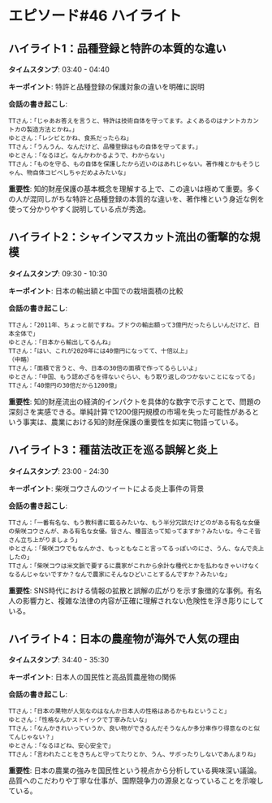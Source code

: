 # エピソード#46 ハイライト

## ハイライト1：品種登録と特許の本質的な違い
**タイムスタンプ**: 03:40 - 04:40

**キーポイント**: 特許と品種登録の保護対象の違いを明確に説明

**会話の書き起こし**:
```
TTさん：「じゃあお答えを言うと、特許は技術自体を守ってます。よくあるのはナントカカントカの製造方法とかね。」
ゆとさん：「レシピとかね、食系だったらね」
TTさん：「うんうん、なんだけど、品種登録はもの自体を守ってます。」
ゆとさん：「なるほど。なんかわかるようで、わからない」
TTさん：「ものを守る、もの自体を保護したから近いのはあれじゃない。著作権とかもそうじゃん、物自体コピペしちゃだめよみたいな」
```

**重要性**: 知的財産保護の基本概念を理解する上で、この違いは極めて重要。多くの人が混同しがちな特許と品種登録の本質的な違いを、著作権という身近な例を使って分かりやすく説明している点が秀逸。

## ハイライト2：シャインマスカット流出の衝撃的な規模
**タイムスタンプ**: 09:30 - 10:30

**キーポイント**: 日本の輸出額と中国での栽培面積の比較

**会話の書き起こし**:
```
TTさん：「2011年、ちょっと前ですね。ブドウの輸出額って3億円だったらしいんだけど、日本全体で」
ゆとさん：「日本から輸出してるんね」
TTさん：「はい、これが2020年には40億円になってて、十倍以上」
（中略）
TTさん：「面積で言うと、今、日本の30倍の面積で作ってるらしいよ」
ゆとさん：「中国、もう認めざるを得ないぐらい、もう取り返しのつかないことになってる」
TTさん：「40億円の30倍だから1200億」
```

**重要性**: 知的財産流出の経済的インパクトを具体的な数字で示すことで、問題の深刻さを実感できる。単純計算で1200億円規模の市場を失った可能性があるという事実は、農業における知的財産保護の重要性を如実に物語っている。

## ハイライト3：種苗法改正を巡る誤解と炎上
**タイムスタンプ**: 23:00 - 24:30

**キーポイント**: 柴咲コウさんのツイートによる炎上事件の背景

**会話の書き起こし**:
```
TTさん：「一番有名な、もう教科書に載るみたいな、もう半分冗談だけどのがある有名な女優の柴咲コウさんが、ある有名な女優。皆さん、種苗法って知ってますか？みたいな。今こそ皆さん立ち上がりましょう」
ゆとさん：「柴咲コウでもなんかさ、もっともなこと言ってるっぽいのにさ、うん、なんで炎上したの」
TTさん：「柴咲コウは米文脈で要するに農家がこれから余計な種代とかを払わなきゃいけなくなるんじゃないですか？なんで農家にそんなひどいことするんですか？みたいな」
```

**重要性**: SNS時代における情報の拡散と誤解の広がりを示す象徴的な事例。有名人の影響力と、複雑な法律の内容が正確に理解されない危険性を浮き彫りにしている。

## ハイライト4：日本の農産物が海外で人気の理由
**タイムスタンプ**: 34:40 - 35:30

**キーポイント**: 日本人の国民性と高品質農産物の関係

**会話の書き起こし**:
```
TTさん：「日本の果物が人気なのはなんか日本人の性格はあるかもねということ」
ゆとさん：「性格なんかストイックで丁寧みたいな」
TTさん：「なんかきれいっていうか、良い物ができるんだそうなんか多分車作り得意なのと似てんじゃない？」
ゆとさん：「なるほどね、安心安全で」
TTさん：「言われたことをきちんと守ってたりとか、うん、サボったりしないであんまりね」
```

**重要性**: 日本の農業の強みを国民性という視点から分析している興味深い議論。品質へのこだわりや丁寧な仕事が、国際競争力の源泉となっていることを示唆している。